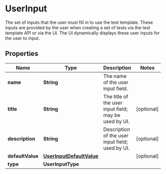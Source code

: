 

# UserInput

The set of inputs that the user must fill in to use the test template. These inputs are provided by the user when creating a set of tests via the test template API or via the UI. The UI dynamically displays these user inputs for the user to input.

## Properties

| Name | Type | Description | Notes |
|------------ | ------------- | ------------- | -------------|
|**name** | **String** | The name of the user input field. |  |
|**title** | **String** | The title of the user input field; may be used by UI. |  [optional] |
|**description** | **String** | Description of the user input field; used by UI. |  [optional] |
|**defaultValue** | [**UserInputDefaultValue**](UserInputDefaultValue.md) |  |  [optional] |
|**type** | **UserInputType** |  |  |



